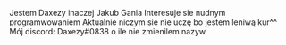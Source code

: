 Jestem Daxezy inaczej Jakub Gania
Interesuje sie nudnym programwowaniem
Aktualnie niczym sie nie uczę bo jestem leniwą kur^^
Mój discord: Daxezy#0838 o ile nie zmienilem nazyw
